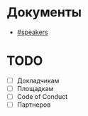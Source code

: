 # Документы
- [#speakers](Докладчикам)

# TODO
- [ ] Докладчикам
- [ ] Площадкам
- [ ] Code of Conduct
- [ ] Партнеров
